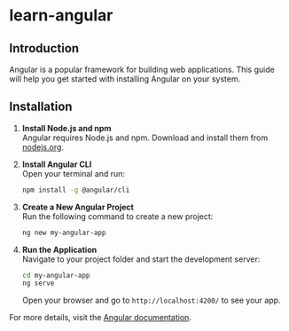 # learn-angular
## Introduction

Angular is a popular framework for building web applications. This guide will help you get started with installing Angular on your system.

## Installation

1. **Install Node.js and npm**  
    Angular requires Node.js and npm. Download and install them from [nodejs.org](https://nodejs.org/).

2. **Install Angular CLI**  
    Open your terminal and run:
    ```bash
    npm install -g @angular/cli
    ```

3. **Create a New Angular Project**  
    Run the following command to create a new project:
    ```bash
    ng new my-angular-app
    ```

4. **Run the Application**  
    Navigate to your project folder and start the development server:
    ```bash
    cd my-angular-app
    ng serve
    ```
    Open your browser and go to `http://localhost:4200/` to see your app.

For more details, visit the [Angular documentation](https://angular.io/docs).